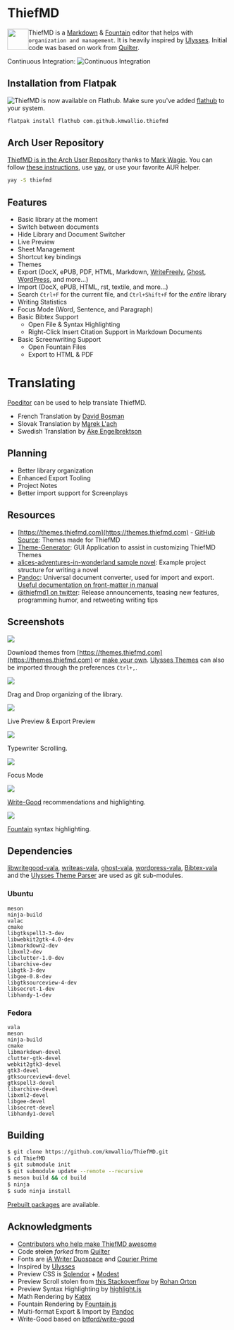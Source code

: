 # ThiefMD

<img src="docs/images/thiefmd_64.png" width="48" style="float: left; width: 48px" />

ThiefMD is a [Markdown](https://en.wikipedia.org/wiki/Markdown) & [Fountain](https://fountain.io) editor that helps with `organization and management`. It is heavily inspired by [Ulysses](https://ulysses.app). Initial code was based on work from [Quilter](https://github.com/lainsce/quilter).

Continuous Integration: ![Continuous Integration](https://github.com/kmwallio/ThiefMD/workflows/ThiefDaily/badge.svg?branch=beta)

## Installation from Flatpak

![ThiefMD](https://flathub.org/apps/details/com.github.kmwallio.thiefmd) is now available on Flathub. Make sure you've added [flathub](https://flatpak.org/setup) to your system.

```bash
flatpak install flathub com.github.kmwallio.thiefmd
```

## Arch User Repository

[ThiefMD is in the Arch User Repository](https://aur.archlinux.org/packages/thiefmd) thanks to [Mark Wagie](https://github.com/yochananmarqos). You can follow [these instructions](https://wiki.archlinux.org/index.php/Arch_User_Repository#Installing_and_upgrading_packages), use [yay](https://github.com/Jguer/yay), or use your favorite AUR helper.

```bash
yay -S thiefmd
```

## Features

 * Basic library at the moment
 * Switch between documents
 * Hide Library and Document Switcher
 * Live Preview
 * Sheet Management
 * Shortcut key bindings
 * Themes
 * Export (DocX, ePUB, PDF, HTML, Markdown, [WriteFreely](https://thiefmd.com/tips/blogging-with-writefreely), [Ghost](https://thiefmd.com/tips/blogging-with-ghost), [WordPress](https://wordpress.org), and more...)
 * Import (DocX, ePUB, HTML, rst, textile, and more...)
 * Search `Ctrl+F` for the current file, and `Ctrl+Shift+F` for the *entire* library
 * Writing Statistics
 * Focus Mode (Word, Sentence, and Paragraph)
 * Basic Bibtex Support
     * Open File & Syntax Highlighting
     * Right-Click Insert Citation Support in Markdown Documents
 * Basic Screenwriting Support
     * Open Fountain Files
     * Export to HTML & PDF
 
# Translating

[Poeditor](https://poeditor.com/join/project?hash=iQkE5oTIOV) can be used to help translate ThiefMD.

 * French Translation by [David Bosman](https://github.com/davidbosman)
 * Slovak Translation by [Marek L'ach](https://github.com/marek-lach)
 * Swedish Translation by [Åke Engelbrektson](https://github.com/eson57)

## Planning

 * Better library organization
 * Enhanced Export Tooling
 * Project Notes
 * Better import support for Screenplays

## Resources

 * [https://themes.thiefmd.com](https://themes.thiefmd.com) - [GitHub Source](https://github.com/ThiefMD/themes): Themes made for ThiefMD
 * [Theme-Generator](https://github.com/ThiefMD/theme-generator): GUI Application to assist in customizing ThiefMD Themes
 * [alices-adventures-in-wonderland sample novel](https://github.com/ThiefMD/sample-novel): Example project structure for writing a novel
 * [Pandoc](https://pandoc.org): Universal document converter, used for import and export. [Useful documentation on front-matter in manual](https://pandoc.org/MANUAL.html#epub-metadata)
 * [@thiefmd1 on twitter](https://twitter.com/thiefmd1): Release announcements, teasing new features, programming humor, and retweeting writing tips

## Screenshots

![](docs/images/theme_preferences.png)

Download themes from [https://themes.thiefmd.com](https://themes.thiefmd.com) or [make your own](https://themes.thiefmd.com/howto). [Ulysses Themes](https://styles.ulysses.app/themes) can also be imported through the preferences `Ctrl+,`.

![](docs/images/drag_n_drop_sheets.gif)

Drag and Drop organizing of the library.

![](docs/images/epub-export.png)

Live Preview & Export Preview

![](docs/images/typewriter_scrolling.gif)

Typewriter Scrolling.

![](docs/images/focus_mode.png)

Focus Mode

![](docs/images/write-good.png)

[Write-Good](https://github.com/ThiefMD/libwritegood-vala) recommendations and highlighting.

![](docs/images/thiefmd-screenplay.png)

[Fountain](https://fountain.io) syntax highlighting.

## Dependencies

[libwritegood-vala](https://github.com/ThiefMD/libwritegood-vala), [writeas-vala](https://github.com/ThiefMD/writeas-vala), [ghost-vala](https://github.com/ThiefMD/ghost-vala), [wordpress-vala](https://github.com/ThiefMD/wordpress-vala), [Bibtex-vala](https://github.com/ThiefMD/BiBtex-vala) and the [Ulysses Theme Parser](https://github.com/TwiRp/ultheme-vala) are used as git sub-modules.

### Ubuntu

```
meson
ninja-build
valac
cmake
libgtkspell3-3-dev
libwebkit2gtk-4.0-dev
libmarkdown2-dev
libxml2-dev
libclutter-1.0-dev
libarchive-dev
libgtk-3-dev
libgee-0.8-dev
libgtksourceview-4-dev
libsecret-1-dev
libhandy-1-dev
```

### Fedora

```
vala
meson
ninja-build
cmake
libmarkdown-devel
clutter-gtk-devel
webkit2gtk3-devel
gtk3-devel
gtksourceview4-devel
gtkspell3-devel
libarchive-devel
libxml2-devel
libgee-devel
libsecret-devel
libhandy1-devel
```

## Building

```bash
$ git clone https://github.com/kmwallio/ThiefMD.git
$ cd ThiefMD
$ git submodule init
$ git submodule update --remote --recursive
$ meson build && cd build
$ ninja
$ sudo ninja install
```

[Prebuilt packages](https://github.com/kmwallio/ThiefMD/releases) are available.

## Acknowledgments

* [Contributors who help make ThiefMD awesome](https://github.com/kmwallio/ThiefMD/graphs/contributors)
* Code ~~stolen~~ *forked* from [Quilter](https://github.com/lainsce/quilter)
* Fonts are [iA Writer Duospace](https://github.com/iaolo/iA-Fonts) and [Courier Prime](https://quoteunquoteapps.com/courierprime)
* Inspired by [Ulysses](https://ulysses.app)
* Preview CSS is [Splendor](http://markdowncss.github.io/splendor) + [Modest](http://markdowncss.github.io/modest)
* Preview Scroll stolen from [this Stackoverflow](https://stackoverflow.com/questions/8922107/javascript-scrollintoview-middle-alignment) by [Rohan Orton](https://stackoverflow.com/users/2800005/rohan-orton)
* Preview Syntax Highlighting by [highlight.js](https://highlightjs.org)
* Math Rendering by [Katex](https://katex.org)
* Fountain Rendering by [Fountain.js](https://github.com/thombruce/fountain.js/)
* Multi-format Export & Import by [Pandoc](https://pandoc.org)
* Write-Good based on [btford/write-good](https://github.com/btford/write-good)
